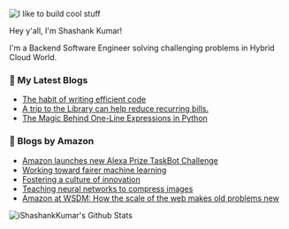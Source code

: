 ![I like to build cool stuff](https://res.cloudinary.com/dt8g3rhcy/image/upload/v1595929574/i_like_to_build_cool_shit._1_nzbwjh.png)

Hey y'all, I'm Shashank Kumar! 

I'm a Backend Software Engineer solving challenging problems in Hybrid Cloud World.

### 📕 My Latest Blogs
<!-- BLOG-POST-LIST:START -->
- [The habit of writing efficient code](https://medium.com/@ishashankkumar/the-habit-of-writing-efficient-code-153b05f04269?source=rss-d24dda280d5f------2)
- [A trip to the Library can help reduce recurring bills.](https://medium.com/swlh/a-trip-to-the-library-can-help-reduce-recurring-bills-23bca495cdf5?source=rss-d24dda280d5f------2)
- [The Magic Behind One-Line Expressions in Python](https://medium.com/swlh/the-magic-behind-one-line-expressions-in-python-816c10180c5c?source=rss-d24dda280d5f------2)
<!-- BLOG-POST-LIST:END -->

### 📕 Blogs by Amazon
<!-- AMAZON-BLOG-POST-LIST:START -->
- [Amazon launches new Alexa Prize TaskBot Challenge](https://www.amazon.science/academic-engagements/amazon-launches-new-alexa-prize-taskbot-challenge)
- [Working toward fairer machine learning](https://www.amazon.science/research-awards/success-stories/algorithmic-bias-and-fairness-in-machine-learning)
- [Fostering a culture of innovation](https://www.amazon.science/working-at-amazon/fostering-a-culture-of-innovation)
- [Teaching neural networks to compress images](https://www.amazon.science/blog/teaching-neural-networks-to-compress-images)
- [Amazon at WSDM: How the scale of the web makes old problems new](https://www.amazon.science/blog/amazon-at-wsdm-how-the-scale-of-the-web-makes-old-problems-new)
<!-- AMAZON-BLOG-POST-LIST:END -->



<img align="center" alt="iShashankKumar's Github Stats" src="https://github-readme-stats.vercel.app/api?username=ishashankkumar&show_icons=true&hide_border=true" />
